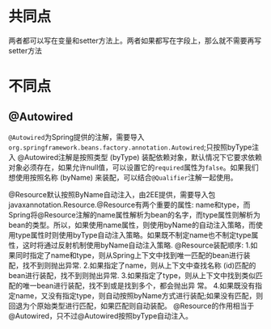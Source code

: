 # 共同点
两者都可以写在变量和setter方法上。两者如果都写在字段上，那么就不需要再写setter方法
# 不同点
## @Autowired
`@Autowired`为Spring提供的注解，需要导入`org.springframework.beans.factory.annotation.Autowired`;只按照byType注入
@Autowired注解是按照类型 (byType) 装配依赖对象，默认情况下它要求依赖对象必须存在，如果允许null值，可以设置它的`required`属性为`false`。如果我们想使用按照名称 (byName) 来装配，可以结合`@Qualifier`注解一起使用。

@Resource默认按照ByName自动注入，由2EE提供，需要导入包javaxannotation.Resource.@Resource有两个重要的属性: name和type，而Spring将@Resource注解的name属性解析为bean的名字，而type属性则解析为bean的类型。所以，如果使用name属性，则使用byName的自动注入策略，而使用type属性时则使用byType自动注入策略。如果既不制定name也不制定type属性，这时将通过反射机制使用byName自动注入策略.
@Resource装配顺序:
1.如果同时指定了name和type，则从Spring上下文中找到唯一匹配的bean进行装配，找不到则抛出异常.
2.如果指定了name，则从上下文中查找名称 (id)匹配的bean进行装配，找不到则抛出异常.
3.如果指定了type，则从上下文中找到类似匹配的唯一bean进行装配，找不到或是找到多个，都会抛出异
常。
4.如果既没有指定name，又没有指定type，则自动按照byName方式进行装配;如果没有匹配，则回退为个原始类型进行匹配，如果匹配则自动装配。
@Resource的作用相当于@Autowired，只不过@Autowired按照byType自动注入。